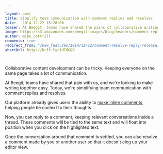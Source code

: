 ```yaml
---

layout: post
title: Simplify team communication with comment replies and resolves 
date:   2014-12-22 18:28:00
teaser: At Beegit, teams have shared the pains of collaborative writing with us, and we're working to make their lives easier. 
image: https://s3.amazonaws.com/beegit-images/blog/headers/comment-replies.png
author: mike_cottrill
comments: true
redirect_from: "/new_features/2014/12/22/comment-resolve-reply-release/"
shortUrl: http://buff.ly/1HT0CQB

---
```


Collaborative content development can be tricky. Keeping everyone on the same page takes a lot of communication. 

At Beegit, teams have shared that pain with us, and we're looking to make writing together easy. Today, we're simplifying team communication with comment replies and resolves. 

Our platform already gives users the ability to [make inline comments](/new_features/2014/10/07/inline-comments-release/), helping people tie context to their thoughts. 

Now, you can reply to a comment, keeping relevant conversations inside a thread. These comments will be tied to the same text and will float into position when you click on the highlighted text. 


Once the conversation around that comment is settled, you can also resolve a comment made by you or another user so that it doesn't clog up your editor view.